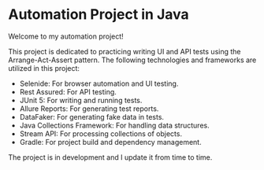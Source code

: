 # Automation Project in Java

Welcome to my automation project!

This project is dedicated to practicing writing UI and API tests using the Arrange-Act-Assert pattern.
The following technologies and frameworks are utilized in this project:

- Selenide: For browser automation and UI testing.
- Rest Assured: For API testing.
- JUnit 5: For writing and running tests.
- Allure Reports: For generating test reports.
- DataFaker: For generating fake data in tests.
- Java Collections Framework: For handling data structures.
- Stream API: For processing collections of objects.
- Gradle: For project build and dependency management.

The project is in development and I update it from time to time.
